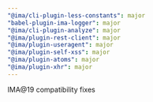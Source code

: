 ```yaml
---
"@ima/cli-plugin-less-constants": major
"babel-plugin-ima-logger": major
"@ima/cli-plugin-analyze": major
"@ima/plugin-rest-client": major
"@ima/plugin-useragent": major
"@ima/plugin-self-xss": major
"@ima/plugin-atoms": major
"@ima/plugin-xhr": major
---
```


IMA@19 compatibility fixes
